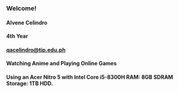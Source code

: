 ### Welcome!
#### Alvene Celindro
#### 4th Year
#### qacelindro@tip.edu.ph
#### Watching Anime and Playing Online Games
#### Using an Acer Nitro 5 with Intel Core i5-8300H RAM: 8GB SDRAM Storage: 1TB HDD.
